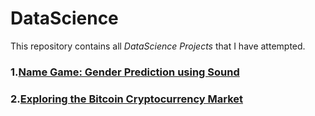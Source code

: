 # DataScience
This repository contains all <em>DataScience Projects</em> that I have attempted.

### 1.[Name Game: Gender Prediction using Sound]()
### 2.[Exploring the Bitcoin Cryptocurrency Market](https://github.com/saifali-patel/DataScience/tree/main/Exploring%20the%20Bitcoin%20Cryptocurrency%20Market)

